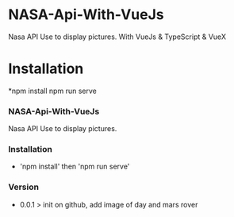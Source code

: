 # NASA-Api-With-VueJs
Nasa API Use to display pictures.
With VueJs & TypeScript & VueX

# Installation
*npm install
npm run serve


### NASA-Api-With-VueJs
Nasa API Use to display pictures.


### Installation
* 'npm install' then 'npm run serve'

### Version
* 0.0.1 > init on github, add image of day and mars rover
